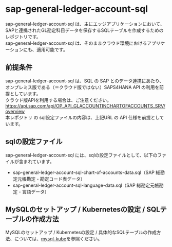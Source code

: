 # sap-general-ledger-account-sql  

sap-general-ledger-account-sql は、主にエッジアプリケーションにおいて、SAPと連携されたGL勘定科目データを保存するSQLテーブルを作成するためのレポジトリです。    
sap-general-ledger-account-sql は、そのままクラウド環境におけるアプリケーションにも、適用可能です。  

## 前提条件  
sap-general-ledger-account-sql は、SQL の SAP とのデータ連携にあたり、オンプレミス版である（＝クラウド版ではない）SAPS4HANA API の利用を前提としています。  
クラウド版APIを利用する場合は、ご注意ください。  
https://api.sap.com/api/OP_API_GLACCOUNTINCHARTOFACCOUNTS_SRV/overview        
本レポジトリ の sql設定ファイルの内容は、上記URL の API 仕様を前提としています。    

## sqlの設定ファイル

sap-general-ledger-account-sql には、sqlの設定ファイルとして、以下のファイルが含まれています。  

* sap-general-ledger-account-sql-chart-of-accounts-data.sql（SAP 総勘定元帳勘定 - 勘定コード表データ）  
* sap-general-ledger-account-sql-language-data.sql（SAP 総勘定元帳勘定 - 言語データ）


## MySQLのセットアップ / Kubernetesの設定 / SQLテーブルの作成方法

MySQLのセットアップ / Kubernetesの設定 / 具体的なSQLテーブルの作成方法、については、[mysql-kube](https://github.com/latonaio/mysql-kube)を参照ください。  

